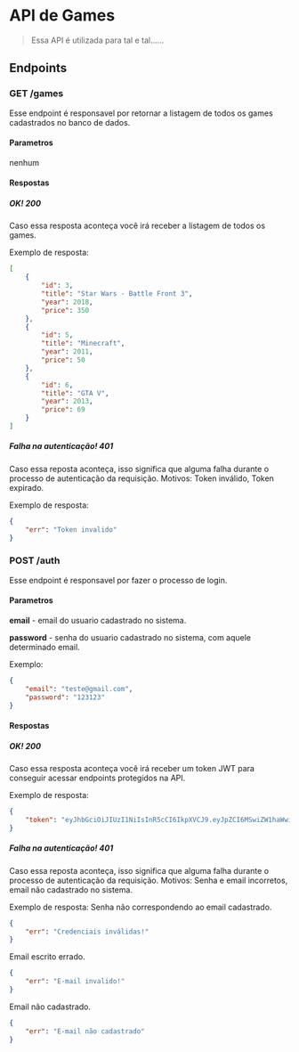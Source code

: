 # API de Games

>Essa API é utilizada para tal e tal......

## Endpoints

### GET /games
Esse endpoint é responsavel por retornar a listagem de todos os games cadastrados no banco de dados.

#### Parametros
nenhum

#### Respostas
##### OK! 200
Caso essa resposta aconteça você irá receber a listagem de todos os games.

Exemplo de resposta:
```json
[
    {
        "id": 3,
        "title": "Star Wars - Battle Front 3",
        "year": 2018,
        "price": 350
    },
    {
        "id": 5,
        "title": "Minecraft",
        "year": 2011,
        "price": 50
    },
    {
        "id": 6,
        "title": "GTA V",
        "year": 2013,
        "price": 69
    }
]
```

##### Falha na autenticação! 401
Caso essa reposta aconteça, isso significa que alguma falha durante o processo de autenticação da requisição. Motivos: Token inválido, Token expirado.

Exemplo de resposta:
```json
{
    "err": "Token invalido"
}
```
### POST /auth
Esse endpoint é responsavel por fazer o processo de login.

#### Parametros
**email** - email do usuario cadastrado no sistema.

**password** - senha do usuario cadastrado no sistema, com aquele determinado email.

Exemplo:
```json
{
    "email": "teste@gmail.com",
    "password": "123123"
}
```

#### Respostas
##### OK! 200
Caso essa resposta aconteça você irá receber um token JWT para conseguir acessar endpoints protegidos na API.

Exemplo de resposta:
```json
{
    "token": "eyJhbGciOiJIUzI1NiIsInR5cCI6IkpXVCJ9.eyJpZCI6MSwiZW1haWwiOiJ0ZXN0ZUBnbWFpbC5jb20iLCJpYXQiOjE2MTcxMDc4NDEsImV4cCI6MTYxNzExMTQ0MX0.UkLIQnH_4usdmDX-lLh_eUTGIRGbFGnGUIQxcedP4e4"
}
```

##### Falha na autenticação! 401
Caso essa reposta aconteça, isso significa que alguma falha durante o processo de autenticação da requisição. Motivos: Senha e email incorretos, email não cadastrado no sistema.

Exemplo de resposta:
Senha não correspondendo ao email cadastrado.
```json
{
    "err": "Credenciais inválidas!"
}
```

Email escrito errado. 
```json
{
    "err": "E-mail invalido!"
}
```
Email não cadastrado.
```json
{
    "err": "E-mail não cadastrado"
}
```
